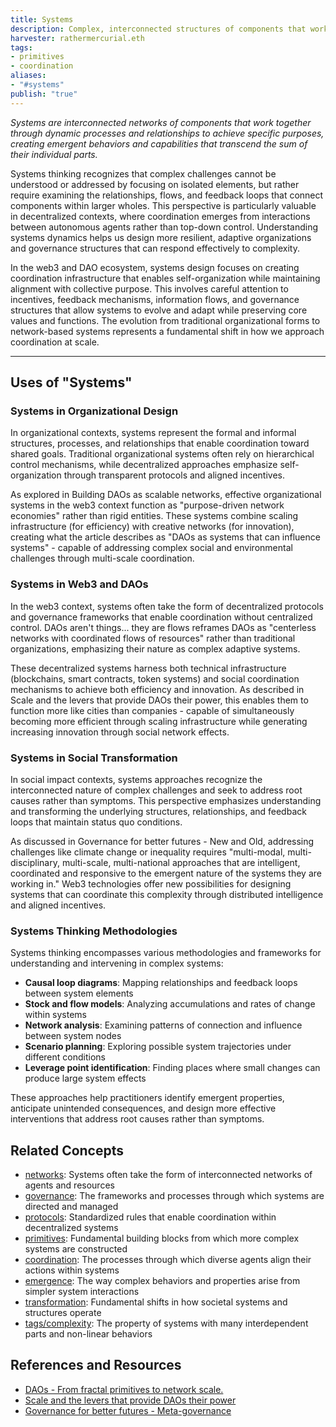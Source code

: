 ```yaml
---
title: Systems
description: Complex, interconnected structures of components that work together to achieve specific purposes through coordinated interactions and processes
harvester: rathermercurial.eth 
tags:
- primitives
- coordination
aliases:
- "#systems"
publish: "true"
---
```


_Systems are interconnected networks of components that work together through dynamic processes and relationships to achieve specific purposes, creating emergent behaviors and capabilities that transcend the sum of their individual parts._

Systems thinking recognizes that complex challenges cannot be understood or addressed by focusing on isolated elements, but rather require examining the relationships, flows, and feedback loops that connect components within larger wholes. This perspective is particularly valuable in decentralized contexts, where coordination emerges from interactions between autonomous agents rather than top-down control. Understanding systems dynamics helps us design more resilient, adaptive organizations and governance structures that can respond effectively to complexity.

In the web3 and DAO ecosystem, systems design focuses on creating coordination infrastructure that enables self-organization while maintaining alignment with collective purpose. This involves careful attention to incentives, feedback mechanisms, information flows, and governance structures that allow systems to evolve and adapt while preserving core values and functions. The evolution from traditional organizational forms to network-based systems represents a fundamental shift in how we approach coordination at scale.

---

## Uses of "Systems"

### Systems in Organizational Design

In organizational contexts, systems represent the formal and informal structures, processes, and relationships that enable coordination toward shared goals. Traditional organizational systems often rely on hierarchical control mechanisms, while decentralized approaches emphasize self-organization through transparent protocols and aligned incentives.

As explored in Building DAOs as scalable networks, effective organizational systems in the web3 context function as "purpose-driven network economies" rather than rigid entities. These systems combine scaling infrastructure (for efficiency) with creative networks (for innovation), creating what the article describes as "DAOs as systems that can influence systems" - capable of addressing complex social and environmental challenges through multi-scale coordination.

### Systems in Web3 and DAOs

In the web3 context, systems often take the form of decentralized protocols and governance frameworks that enable coordination without centralized control. DAOs aren't things... they are flows reframes DAOs as "centerless networks with coordinated flows of resources" rather than traditional organizations, emphasizing their nature as complex adaptive systems.

These decentralized systems harness both technical infrastructure (blockchains, smart contracts, token systems) and social coordination mechanisms to achieve both efficiency and innovation. As described in Scale and the levers that provide DAOs their power, this enables them to function more like cities than companies - capable of simultaneously becoming more efficient through scaling infrastructure while generating increasing innovation through social network effects.

### Systems in Social Transformation

In social impact contexts, systems approaches recognize the interconnected nature of complex challenges and seek to address root causes rather than symptoms. This perspective emphasizes understanding and transforming the underlying structures, relationships, and feedback loops that maintain status quo conditions.

As discussed in Governance for better futures - New and Old, addressing challenges like climate change or inequality requires "multi-modal, multi-disciplinary, multi-scale, multi-national approaches that are intelligent, coordinated and responsive to the emergent nature of the systems they are working in." Web3 technologies offer new possibilities for designing systems that can coordinate this complexity through distributed intelligence and aligned incentives.

### Systems Thinking Methodologies

Systems thinking encompasses various methodologies and frameworks for understanding and intervening in complex systems:

- **Causal loop diagrams**: Mapping relationships and feedback loops between system elements
- **Stock and flow models**: Analyzing accumulations and rates of change within systems
- **Network analysis**: Examining patterns of connection and influence between system nodes
- **Scenario planning**: Exploring possible system trajectories under different conditions
- **Leverage point identification**: Finding places where small changes can produce large system effects

These approaches help practitioners identify emergent properties, anticipate unintended consequences, and design more effective interventions that address root causes rather than symptoms.

## Related Concepts

- [networks](/tags/networks.md): Systems often take the form of interconnected networks of agents and resources
- [governance](/tags/governance.md): The frameworks and processes through which systems are directed and managed
- [protocols](/tags/protocols.md): Standardized rules that enable coordination within decentralized systems
- [primitives](/tags/primitives.md): Fundamental building blocks from which more complex systems are constructed
- [coordination](/tags/coordination.md): The processes through which diverse agents align their actions within systems
- [emergence](/tags/emergence.md): The way complex behaviors and properties arise from simpler system interactions
- [transformation](/tags/transformation.md): Fundamental shifts in how societal systems and structures operate
- [tags/complexity](tags/complexity): The property of systems with many interdependent parts and non-linear behaviors

## References and Resources

- [DAOs - From fractal primitives to network scale.](/artifacts/articles/network-evolution%201/DAOs%20-%20From%20fractal%20primitives%20to%20network%20scale..md)
- [Scale and the levers that provide DAOs their power](/artifacts/articles/network-evolution%201/Scale%20and%20the%20levers%20that%20provide%20DAOs%20their%20power.md)
- [Governance for better futures - Meta-governance](/artifacts/articles/governance-for-better-futures%201/Governance%20for%20better%20futures%20-%20Meta-governance.md)